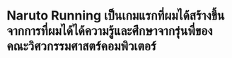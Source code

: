 # Naruto Running เป็นเกมแรกที่ผมได้สร้างขึ้นจากการที่ผมได้ได้ความรู้และศึกษาจากรุ่นพี่ของคณะวิศวกรรมศาสตร์คอมพิวเตอร์
